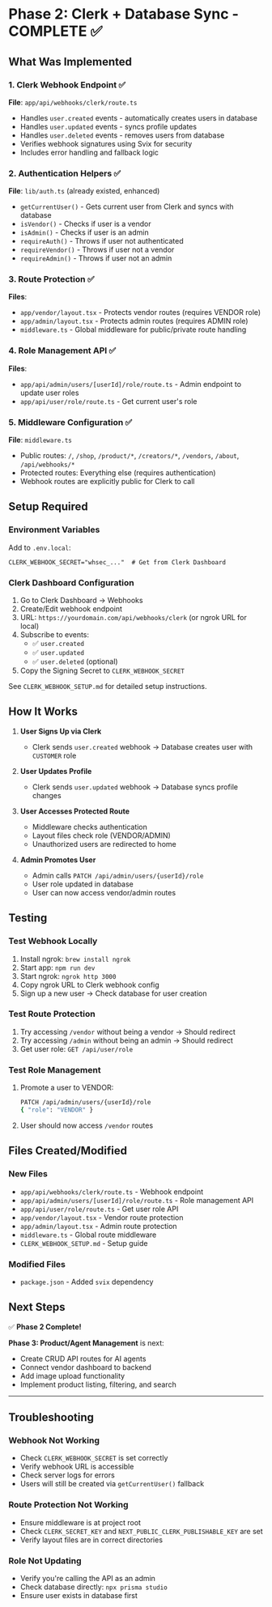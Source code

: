 # Phase 2: Clerk + Database Sync - COMPLETE ✅

## What Was Implemented

### 1. Clerk Webhook Endpoint ✅
**File**: `app/api/webhooks/clerk/route.ts`
- Handles `user.created` events - automatically creates users in database
- Handles `user.updated` events - syncs profile updates
- Handles `user.deleted` events - removes users from database
- Verifies webhook signatures using Svix for security
- Includes error handling and fallback logic

### 2. Authentication Helpers ✅
**File**: `lib/auth.ts` (already existed, enhanced)
- `getCurrentUser()` - Gets current user from Clerk and syncs with database
- `isVendor()` - Checks if user is a vendor
- `isAdmin()` - Checks if user is an admin
- `requireAuth()` - Throws if user not authenticated
- `requireVendor()` - Throws if user not a vendor
- `requireAdmin()` - Throws if user not an admin

### 3. Route Protection ✅
**Files**:
- `app/vendor/layout.tsx` - Protects vendor routes (requires VENDOR role)
- `app/admin/layout.tsx` - Protects admin routes (requires ADMIN role)
- `middleware.ts` - Global middleware for public/private route handling

### 4. Role Management API ✅
**Files**:
- `app/api/admin/users/[userId]/role/route.ts` - Admin endpoint to update user roles
- `app/api/user/role/route.ts` - Get current user's role

### 5. Middleware Configuration ✅
**File**: `middleware.ts`
- Public routes: `/`, `/shop`, `/product/*`, `/creators/*`, `/vendors`, `/about`, `/api/webhooks/*`
- Protected routes: Everything else (requires authentication)
- Webhook routes are explicitly public for Clerk to call

## Setup Required

### Environment Variables
Add to `.env.local`:
```env
CLERK_WEBHOOK_SECRET="whsec_..."  # Get from Clerk Dashboard
```

### Clerk Dashboard Configuration
1. Go to Clerk Dashboard → Webhooks
2. Create/Edit webhook endpoint
3. URL: `https://yourdomain.com/api/webhooks/clerk` (or ngrok URL for local)
4. Subscribe to events:
   - ✅ `user.created`
   - ✅ `user.updated`
   - ✅ `user.deleted` (optional)
5. Copy the Signing Secret to `CLERK_WEBHOOK_SECRET`

See `CLERK_WEBHOOK_SETUP.md` for detailed setup instructions.

## How It Works

1. **User Signs Up via Clerk**
   - Clerk sends `user.created` webhook → Database creates user with `CUSTOMER` role

2. **User Updates Profile**
   - Clerk sends `user.updated` webhook → Database syncs profile changes

3. **User Accesses Protected Route**
   - Middleware checks authentication
   - Layout files check role (VENDOR/ADMIN)
   - Unauthorized users are redirected to home

4. **Admin Promotes User**
   - Admin calls `PATCH /api/admin/users/{userId}/role`
   - User role updated in database
   - User can now access vendor/admin routes

## Testing

### Test Webhook Locally
1. Install ngrok: `brew install ngrok`
2. Start app: `npm run dev`
3. Start ngrok: `ngrok http 3000`
4. Copy ngrok URL to Clerk webhook config
5. Sign up a new user → Check database for user creation

### Test Route Protection
1. Try accessing `/vendor` without being a vendor → Should redirect
2. Try accessing `/admin` without being an admin → Should redirect
3. Get user role: `GET /api/user/role`

### Test Role Management
1. Promote a user to VENDOR:
   ```bash
   PATCH /api/admin/users/{userId}/role
   { "role": "VENDOR" }
   ```
2. User should now access `/vendor` routes

## Files Created/Modified

### New Files
- `app/api/webhooks/clerk/route.ts` - Webhook endpoint
- `app/api/admin/users/[userId]/role/route.ts` - Role management API
- `app/api/user/role/route.ts` - Get user role API
- `app/vendor/layout.tsx` - Vendor route protection
- `app/admin/layout.tsx` - Admin route protection
- `middleware.ts` - Global route middleware
- `CLERK_WEBHOOK_SETUP.md` - Setup guide

### Modified Files
- `package.json` - Added `svix` dependency

## Next Steps

✅ **Phase 2 Complete!**

**Phase 3: Product/Agent Management** is next:
- Create CRUD API routes for AI agents
- Connect vendor dashboard to backend
- Add image upload functionality
- Implement product listing, filtering, and search

---

## Troubleshooting

### Webhook Not Working
- Check `CLERK_WEBHOOK_SECRET` is set correctly
- Verify webhook URL is accessible
- Check server logs for errors
- Users will still be created via `getCurrentUser()` fallback

### Route Protection Not Working
- Ensure middleware is at project root
- Check `CLERK_SECRET_KEY` and `NEXT_PUBLIC_CLERK_PUBLISHABLE_KEY` are set
- Verify layout files are in correct directories

### Role Not Updating
- Verify you're calling the API as an admin
- Check database directly: `npx prisma studio`
- Ensure user exists in database first

